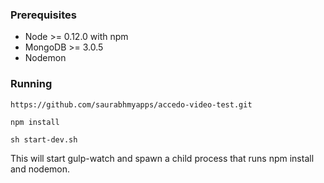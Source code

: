 ### Prerequisites

* Node >= 0.12.0 with npm
* MongoDB >= 3.0.5
* Nodemon


### Running
	
	https://github.com/saurabhmyapps/accedo-video-test.git
	
	npm install

	sh start-dev.sh
	
This will start gulp-watch and spawn a child process that runs npm install and nodemon.
